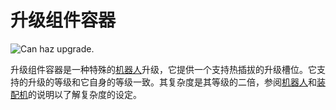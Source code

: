 # 升级组件容器

![Can haz upgrade.](oredict:oc:upgradeContainer1)

升级组件容器是一种特殊的[机器人](../block/robot.md)升级，它提供一个支持热插拔的升级槽位。它支持的升级的等级和它自身的等级一致。其复杂度是其等级的二倍，参阅[机器人](../block/robot.md)和[装配机](../block/assembler.md)的说明以了解复杂度的设定。
